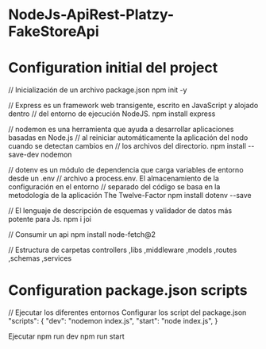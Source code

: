 # NodeJs-ApiRest-Platzy-FakeStoreApi

# Configuration initial del project

// Inicialización de un archivo package.json
npm init -y

// Express es un framework web transigente, escrito en JavaScript y alojado dentro 
// del entorno de ejecución NodeJS.
npm install express

// nodemon es una herramienta que ayuda a desarrollar aplicaciones basadas en Node.js 
// al reiniciar automáticamente la aplicación del nodo cuando se detectan cambios en 
// los archivos del directorio.
npm install --save-dev nodemon

// dotenv es un módulo de dependencia que carga variables de entorno desde un .env 
// archivo a process.env. El almacenamiento de la configuración en el entorno 
// separado del código se basa en la metodología de la aplicación The Twelve-Factor
npm install dotenv --save

// El lenguaje de descripción de esquemas y validador de datos más potente para Js.
npm i joi

// Consumir un api
npm install node-fetch@2

// Estructura de carpetas
controllers ,libs ,middleware ,models ,routes ,schemas ,services

# Configuration package.json scripts
// Ejecutar los diferentes entornos
Configurar los script del package.json
 "scripts": {
    "dev": "nodemon index.js",
    "start": "node index.js",
  }

Ejecutar
npm run dev
npm run start

